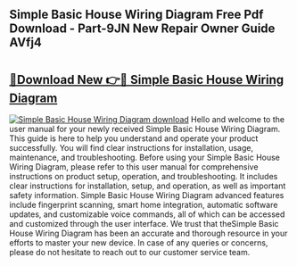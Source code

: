 ## Simple Basic House Wiring Diagram Free Pdf Download - Part-9JN New Repair Owner Guide AVfj4

# <h2><a href="http://dfouiwv.blite.top/?on=Simple+Basic+House+Wiring+Diagram">🔗Download New 👉🔴 Simple Basic House Wiring Diagram</a></h2>

[![Simple Basic House Wiring Diagram download](https://i.imgur.com/lujVjoI.png)](http://dfouiwv.blite.top/?on=Simple+Basic+House+Wiring+Diagram)
Hello and welcome to the user manual for your newly received Simple Basic House Wiring Diagram. This guide is here to help you understand and operate your product successfully. You will find clear instructions for installation, usage, maintenance, and troubleshooting. Before using your Simple Basic House Wiring Diagram, please refer to this user manual for comprehensive instructions on product setup, operation, and troubleshooting. It includes clear instructions for installation, setup, and operation, as well as important safety information. Simple Basic House Wiring Diagram advanced features include fingerprint scanning, smart home integration, automatic software updates, and customizable voice commands, all of which can be accessed and customized through the user interface. We trust that theSimple Basic House Wiring Diagram has been an accurate and thorough resource in your efforts to master your new device. In case of any queries or concerns, please do not hesitate to reach out to our customer service team.
